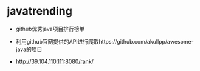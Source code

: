 # javatrending
- github优秀java项目排行榜单

- 利用github官网提供的API进行爬取https://github.com/akullpp/awesome-java的项目

- http://39.104.110.111:8080/rank/
